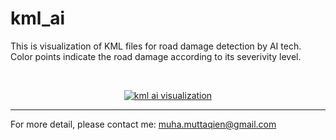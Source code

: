 # kml_ai
This is visualization of KML files for road damage detection by AI tech. Color points indicate the road damage according to its severivity level.

<br>

<p align="center">
  <a href="https://muhamuttaqien.github.io/kml_ai/display_kml.html" target="_blank">
    <img src="https://muhamuttaqien.github.io/kml_ai/maps.png" alt="kml ai visualization">
  </a>
</p>

<hr>

For more detail, please contact me: muha.muttaqien@gmail.com
